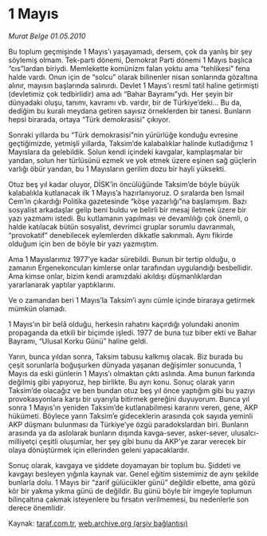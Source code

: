 # 1 Mayıs

*Murat Belge  01.05.2010*

<div class="yazi"><p>Bu toplum geçmişinde 1 Mayıs’ı yaşayamadı, dersem, çok da yanlış bir şey söylemiş olmam. Tek-parti dönemi, Demokrat Parti dönemi 1 Mayıs başlıca “cıs”lardan biriydi. Memlekette komünizm falan yoktu ama “tehlikesi” fena halde vardı. Onun için de “solcu” olarak bilinenler nisan sonlarında gözaltına alınır, mayısın başlarında salınırdı. Devlet 1 Mayıs’ı resmî tatil haline getirmişti (devletimiz çok tedbirlidir) ama adı “Bahar Bayramı”ydı. Her şeyin bir dünyadaki oluşu, tanımı, kavramı vb. vardır, bir de Türkiye’deki... Bu da, dediğim bu kuralı meydana getiren sayısız örneklerden bir tanesi. Bunların hepsi birarada, ortaya “Türk demokrasisi” çıkıyor.</p>
<p>Sonraki yıllarda bu “Türk demokrasisi”nin yürürlüğe konduğu evresine geçtiğimizde, yetmişli yıllarda, Taksim’de kalabalıklar halinde kutladığımız 1 Mayıslara da gelebildik. Solun kendi içindeki kavgalar, kamplaşmalar bir yandan, solun her türlüsünü ezmek ve yok etmek üzere eşinen sağ güçlerin varlığı öbür yandan, bu 1 Mayısların gerilim dozu bir hayli yüksekti.</p>
<p>Otuz beş yıl kadar oluyor, DİSK’in öncülüğünde Taksim’de böyle büyük kalabalıkla kutlanacak ilk 1 Mayıs’a hazırlanıyoruz. O sıralarda ben İsmail Cem’in çıkardığı Politika gazetesinde “köşe yazarlığı”na başlamışım. Bazı sosyalist arkadaşlar gelip beni buldu ve belirli bir mesaj iletmek üzere bir yazı yazmamı istedi. Bu kutlamanın yapılması ve devamlılığı çok önemli, o halde katılacak bütün sosyalist, devrimci gruplar sorumlu davranmalı, “provokatif” denebilecek eylemlerden dikkatle sakınmalı. Aynı fikirde olduğum için ben de böyle bir yazı yazmıştım.</p>
<p>Ama 1 Mayıslarımız 1977’ye kadar sürebildi. Bunun bir tertip olduğu, o zamanın Ergenekoncuları kimlerse onlar tarafından uygulandığı besbellidir. Ama kimse onlar, bizim kendi aramızdaki akıldışı düşmanlıklardan yararlanarak yaptılar yaptıklarını.</p>
<p>Ve o zamandan beri 1 Mayıs’la Taksim’i aynı cümle içinde biraraya getirmek mümkün olamadı.</p>
<p>1 Mayıs’ın bir belâ olduğu, herkesin rahatını kaçırdığı yolundaki anonim propaganda da etkili bir biçimde işledi. 1977 de buna tuz biber ekti ve Bahar Bayramı, “Ulusal Korku Günü” haline geldi.</p>
<p>Yarın, bunca yıldan sonra, Taksim tabusu kalkmış olacak. Biz burada bu çeşit sorunlarla boğuşurken dünyada yaşanan değişimler sonucunda, 1 Mayıs da eski günlerin 1 Mayıs’ı olmaktan çıktı aslında. Ama bunun farkında değilmiş gibi yapıyoruz, hep birlikte. Bu ayrı konu. Sonuç olarak yarın Taksim’de olacağız ve ben bundan otuz beş yıl önce yaptığım gibi bu yazıyı provokasyonlara karşı bir uyarıyla bitirmek gereğini duyuyorum. Bunca yıl sonra 1 Mayıs’ın yeniden Taksim’de kutlanabilmesi kararını veren, gene, AKP hükümeti. Böylece yarın Taksim’e gideceklerin arasında çok sayıda yeminli AKP düşmanı bulunması da Türkiye’ye özgü paradokslardan biri. Bunların arasında ya da aslolarak bunların dışında kavga-sever, asker-sever, ulusalcı-milliyetçi çeşitli oluşumlar, her şey gibi bunu da AKP’ye zarar verecek bir olaya dönüştürmek için ellerinden geleni yapacaklardır.</p>
<p>Sonuç olarak, kavgaya ve şiddete doyamayan bir toplum bu. Şiddeti ve kavgayı besleyen yığınla kaynak var. Genel eğitim sistemimiz de aynı şekilde bunlarla dolu. 1 Mayıs bir “zarif gülücükler günü” değildir elbette, ama gözü kör bir yakma yıkma günü de değildir. Bu günü böyle bir imgeyle toplumun bilinçaltına çakmak isteyenlere bu fırsatın verilmemesi, bu nedenlerle son derece önemlidir.</p></div>

Kaynak: [taraf.com.tr](http://www.taraf.com.tr:80/murat-belge/makale-1-mayis.htm), [web.archive.org (arşiv bağlantısı)](http://web.archive.org/web/20100504081400/http://www.taraf.com.tr:80/murat-belge/makale-1-mayis.htm)
